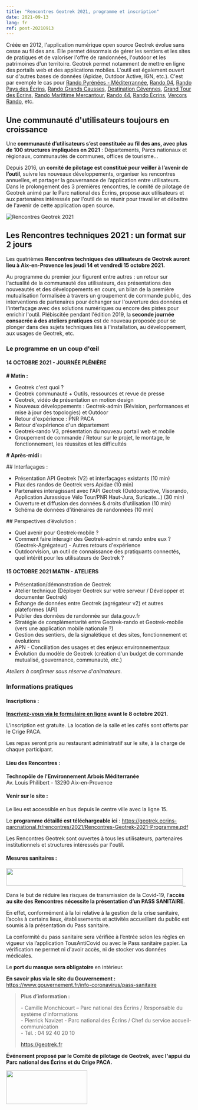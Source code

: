 ```yaml
---
title: "Rencontres Geotrek 2021, programme et inscription"
date: 2021-09-13
lang: fr
ref: post-20210913
---
```



<p>Créée en 2012, l'application numérique open source Geotrek évolue sans cesse au fil des ans. 
Elle permet désormais de gérer les sentiers et les sites de pratiques et de valoriser l'offre de randonnées, l'outdoor et les patrimoines d'un territoire. 
Geotrek permet notamment de mettre en ligne des portails web et des applications mobiles. 
L'outil est également ouvert sur d'autres bases de données (Apidae, Outdoor Active, IGN, etc.). 
C'est par exemple le cas pour <a href="https://rando.tourisme-pyrenees-mediterranee.fr/" target="_blank">Rando Pyrénées - Méditerrannée</a>, 
<a href="http://www.rando-alpes-haute-provence.fr/" target="_blank">Rando 04</a>, 
<a href="http://rando.paysdesecrins.com/" target="_blank">Rando Pays des Écrins</a>, 
<a href="http://rando.parc-grands-causses.fr/" target="_blank">Rando Grands Causses</a>, 
<a href="http://destination.cevennes-parcnational.fr/" target="_blank">Destination Cévennes</a>, 
<a href="http://www.grand-tour-ecrins.fr/" target="_blank">Grand Tour des Écrins</a>, 
<a href="https://rando.marittimemercantour.eu" target="_blank">Rando Marittime Mercantour</a>, 
<a href="http://rando.loire-atlantique.fr/" target="_blank">Rando 44</a>, 
<a href="https://rando.ecrins-parcnational.fr" target="_blank">Rando Écrins</a>, 
<a href="http://rando.parc-du-vercors.fr" target="_blank">Vercors Rando</a>, etc.
</p>

<h2>Une communauté d'utilisateurs toujours en croissance</h2>

<p>Une <strong>communauté d’utilisateurs s’est constituée au fil des ans, avec plus de 100 structures impliquées en 2021</strong> : Départements, Parcs nationaux et régionaux, communautés de communes, offices de tourisme...</p>

<p>Depuis 2016, un <strong>comité de pilotage est constitué pour veiller à l’avenir de l’outil</strong>, suivre les nouveaux développements, organiser les rencontres annuelles, et&nbsp;partager la gouvernance de l’application entre utilisateurs. Dans le prolongement des 3 premières rencontres, le comité de pilotage de Geotrek animé par le Parc national des Écrins, propose aux utilisateurs et aux partenaires intéressés par l'outil de se réunir pour travailler et débattre de l'avenir de cette application open source.</p>

<p><img src="https://geotrek.ecrins-parcnational.fr/rencontres/2021/Rencontres-Geotrek-2021-bandeau.jpg" alt="Rencontres Geotrek 2021"/> 

<h2>Les Rencontres techniques 2021 : un format sur 2 jours</h2>

<p>Les quatrièmes <strong>Rencontres techniques des utilisateurs de Geotrek auront lieu à Aix-en-Provence les jeudi 14 </strong><strong>et vendredi 15 octobre 2021. </strong></p>

<p>Au programme du premier jour figurent entre autres : un retour sur l'actualité de la communauté des utilisateurs, des présentations des nouveautés et des développements en cours, un bilan de la première mutualisation formalisée à travers un groupement de commande public, des interventions de partenaires pour échanger sur l'ouverture des données et l'interfaçage avec des solutions numériques ou encore des pistes pour enrichir l'outil. Plébiscitée pendant l'édition 2019, la<strong> seconde journée consacrée à des ateliers pratiques</strong> est de nouveau proposée pour se plonger dans des sujets techniques liés à l'installation, au développement, aux usages de Geotrek, etc.</p>

<!--more-->

<h3>Le programme en un coup d'œil</h3>

<h4>14 OCTOBRE 2021 - JOURNÉE PLÉNIÈRE</h4>

<p><strong># Matin :</strong></p>

<ul>
	<li>Geotrek c'est quoi ?</li>
	<li>Geotrek communauté + Outils, ressources et revue de presse</li>
	<li>Geotrek, vidéo de présentation en motion design</li>
	<li>Nouveaux développements : Geotrek-admin (Révision, performances et mise à jour des topologies) et Outdoor</li>
	<li>Retour d'expérience : PNR PACA</li>
	<li>Retour d'expérience d'un département</li>
	<li>Geotrek-rando V3, présentation du nouveau portail web et mobile</li>
	<li>Groupement de commande / Retour sur le projet, le montage, le fonctionnement, les réussites et les difficultés</li>
</ul>

<p><strong># Après-midi :</strong></p>

<p>## Interfaçages :</p>

<ul>
	<li>Présentation API Geotrek (V2) et interfaçages existants (10 min)</li>
	<li>Flux des randos de Geotrek vers Apidae (10 min)</li>
	<li>Partenaires interagissant avec l'API Geotrek (Outdooractive, Visorando, Application Jurassique Vélo Tour/PNR Haut-Jura, Suricate...) (30 min)</li>
	<li>Ouverture et diffusion des données &amp; droits d'utilisation (10 min)</li>
	<li>Schéma de données d'itinéraires de randonnées (10 min)</li>
</ul>

<p>## Perspectives d’évolution :</p>

<ul>
	<li>Quel avenir pour Geotrek-mobile ?</li>
	<li>Comment faire interagir des Geotrek-admin et rando entre eux ? (Geotrek-Agrégateur) - Autres retours d'expérience</li>
	<li>Outdoorvision, un outil de connaissance des pratiquants connectés, quel intérêt pour les utilisateurs de Geotrek ?</li>
</ul>

<h4>15 OCTOBRE 2021 MATIN - ATELIERS</h4>

<ul>
	<li>Présentation/démonstration de Geotrek</li>
	<li>Atelier technique (Déployer Geotrek sur votre serveur / Développer et documenter Geotrek)</li>
	<li>Échange de données entre Geotrek (agrégateur v2) et autres plateformes (API)</li>
	<li>Publier des données de randonnée sur data.gouv.fr</li>
	<li>Stratégie de complémentarité entre Geotrek-rando et Geotrek-mobile (vers une application mobile nationale ?)</li>
	<li>Gestion des sentiers, de la signalétique et des sites, fonctionnement et évolutions</li>
	<li>APN - Conciliation des usages et des enjeux environnementaux</li>
	<li>Évolution du modèle de Geotrek (création d'un budget de commande mutualisé, gouvernance, communauté, etc.)</li>
</ul>

<p><em>Ateliers à confirmer sous réserve d'animateurs.</em></p>

<h3>Informations pratiques</h3>

<h4>Inscriptions :</h4>

<p><strong><a href="https://formulaires.ofb.fr/rencontres-geotrek-2021-1624965473">Inscrivez-vous via le formulaire en ligne</a> avant le 8 octobre 2021.</strong></p>

<p>L'inscription est gratuite. La location de la salle et les cafés sont offerts par le Crige PACA.</p>

<p>Les repas seront pris au restaurant administratif sur le site, à la charge de chaque participant.</p>

<h4>Lieu des Rencontres :</h4>

<p><strong>Technopôle de l'Environnement Arbois Méditerranée</strong><br />
Av. Louis Philibert - 13290 Aix-en-Provence</p>

<h4>Venir sur le site :</h4>

<p>Le lieu est accessible en bus depuis le centre ville avec la ligne 15.</p>

<p>Le <strong>programme détaillé est téléchargeable ici</strong> : <a href="https://geotrek.ecrins-parcnational.fr/rencontres/2021/Rencontres-Geotrek-2021-Programme.pdf">https://geotrek.ecrins-parcnational.fr/rencontres/2021/Rencontres-Geotrek-2021-Programme.pdf</a></p>

<p>Les Rencontres Geotrek sont ouvertes à tous les utilisateurs, partenaires institutionnels et structures intéressés par l'outil.</p>

<h4><strong>Mesures sanitaires :</strong></h4>

<p><a class="colorbox colorbox-insert-image" data-colorbox-gallery="gallery-all" href="https://www.ecrins-parcnational.fr/sites/ecrins-parcnational.com/files/styles/colorbox/public/article/20462/body/tacsignallogotransparent.png?itok=EGbt_BJ2"><img alt="" class="image-large" height="47" src="https://www.ecrins-parcnational.fr/sites/ecrins-parcnational.com/files/styles/large/public/article/20462/body/tacsignallogotransparent.png?itok=pwD4oNju" width="480" /> </a> <a class="colorbox colorbox-insert-image" data-colorbox-gallery="gallery-all" href="https://www.ecrins-parcnational.fr/sites/ecrins-parcnational.com/files/styles/colorbox/public/article/20462/body/tacsignallogotransparent.png?itok=EGbt_BJ2">&nbsp;</a></p>

<p>Dans le but de réduire les risques de transmission de la Covid-19, l’<strong>accès au site des Rencontres nécessite la présentation d’un PASS SANITAIRE</strong>.</p>

<p>En effet, conformément à la loi relative à la gestion de la crise sanitaire, l’accès à certains lieux, établissements et activités accueillant du public est soumis à la présentation du Pass sanitaire.</p>

<p>La conformité du pass sanitaire sera vérifiée à l’entrée selon les règles en vigueur via l’application TousAntiCovid&nbsp;ou avec le Pass sanitaire papier. La vérification ne permet ni d'avoir accès, ni de stocker vos données médicales.</p>

<p>Le <strong>port du masque sera obligatoire </strong>en intérieur.&nbsp;<a class="colorbox colorbox-insert-image" data-colorbox-gallery="gallery-all" href="https://www.ecrins-parcnational.fr/sites/ecrins-parcnational.com/files/styles/colorbox/public/article/20462/body/port-masque.png?itok=7RQFchQn"> </a></p>

<p><strong>En savoir plus via le site du Gouvernement : </strong><a href="https://www.gouvernement.fr/info-coronavirus/pass-sanitaire">https://www.gouvernement.fr/info-coronavirus/pass-sanitaire</a></p>

<blockquote>
<p><strong>Plus d’information&nbsp;:</strong></p>

<p>- Camille Monchicourt – Parc national des Écrins / Responsable du système d'informations<br />
- Pierrick Navizet - Parc national des Écrins / Chef du service accueil-communication<br />
- Tél. : 04 92 40 20 10</p>

<p><a href="https://geotrek.fr" target="_blank">https://geotrek.fr</a></p>
</blockquote>

<p><strong>Événement proposé par le Comité de pilotage de Geotrek, avec l'appui du Parc national des Écrins et du Crige PACA.</strong></p>

<p><img alt="" class="image-medium" height="91" src="https://www.ecrins-parcnational.fr/sites/ecrins-parcnational.com/files/styles/medium/public/article/20462/body/logoofficiel2021.jpg?itok=09EHvrB2" width="220" /></p>
